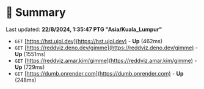 # 📖 Summary
Last updated: **22/8/2024, 1:35:47 PTG "Asia/Kuala_Lumpur"**

- `GET` [https://hst.ujol.dev](https://hst.ujol.dev) - **Up** (462ms)
- `GET` [https://reddviz.deno.dev/gimme](https://reddviz.deno.dev/gimme) - **Up** (1551ms)
- `GET` [https://reddviz.amar.kim/gimme](https://reddviz.amar.kim/gimme) - **Up** (729ms)
- `GET` [https://dumb.onrender.com](https://dumb.onrender.com) - **Up** (248ms)
